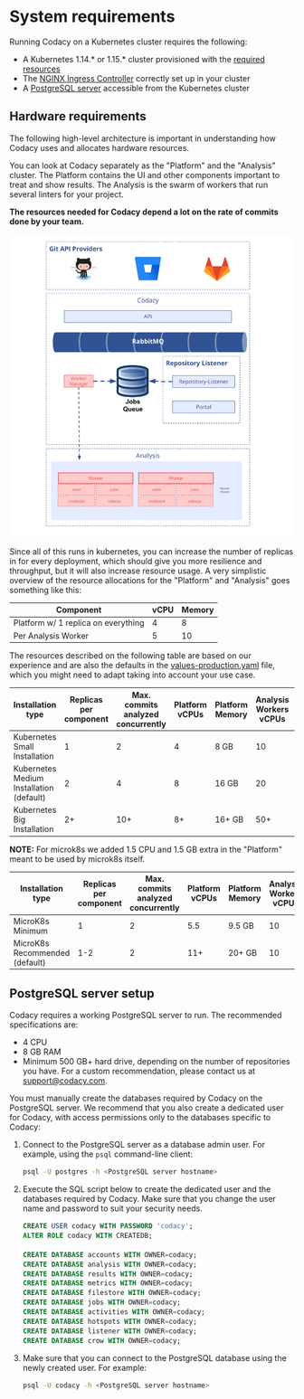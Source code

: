# System requirements

Running Codacy on a Kubernetes cluster requires the following:

-   A Kubernetes 1.14.\* or 1.15.\* cluster provisioned with the [required resources](#hardware-requirements)
-   The [NGINX Ingress Controller](https://github.com/helm/charts/tree/master/stable/nginx-ingress) correctly set up in your cluster
-   A [PostgreSQL server](#postgresql-server-setup) accessible from the Kubernetes cluster

## Hardware requirements

The following high-level architecture is important in understanding how Codacy uses and allocates hardware resources.

You can look at Codacy separately as the "Platform" and the "Analysis" cluster. The Platform contains the UI and other
components important to treat and show results. The Analysis is the swarm of workers that run several linters for
your project.

**The resources needed for Codacy depend a lot on the rate of commits done by your team.**

!["High Level Architecture"](<./images/High Level Architecture - Analysis II.svg> "High Level Architecture")

Since all of this runs in kubernetes, you can increase the number of replicas in for every deployment, which should give you more resilience and throughput, but it will also increase resource usage. A very simplistic overview of the resource allocations for the "Platform" and "Analysis" goes something like this:

| Component                           | vCPU | Memory |
| ----------------------------------- | ---- | ------ |
| Platform w/ 1 replica on everything | 4    | 8      |
| Per Analysis Worker                 | 5    | 10     |

The resources described on the following table are based on our experience and are also the defaults in the [values-production.yaml](https://raw.githubusercontent.com/codacy/chart/master/codacy/values-production.yaml) file, which you might need to adapt taking into account your use case.

| Installation type                        | Replicas per component | Max. commits analyzed concurrently | Platform vCPUs | Platform Memory | Analysis Workers vCPUs | Analysis Workers Memory | ~ Total vCPUs | ~ Total Memory |
| ---------------------------------------- | ---------------------- | ---------------------------------- | -------------- | --------------- | ---------------------- | ----------------------- | ------------- | -------------- |
| Kubernetes Small Installation            | 1                      | 2                                  | 4              | 8 GB            | 10                     | 20 GB                   | 16            | 32 GB          |
| Kubernetes Medium Installation (default) | 2                      | 4                                  | 8              | 16 GB           | 20                     | 40 GB                   | 32            | 64 GB          |
| Kubernetes Big Installation              | 2+                     | 10+                                | 8+             | 16+ GB          | 50+                    | 100+ GB                 | 60+           | 110+ GB        |

**NOTE:**
For microk8s we added 1.5 CPU and 1.5 GB extra in the "Platform" meant to be used by microk8s itself.

| Installation type              | Replicas per component | Max. commits analyzed concurrently | Platform vCPUs | Platform Memory | Analysis Workers vCPUs | Analysis Workers Memory | ~ Total vCPUs | ~ Total Memory |
| ------------------------------ | ---------------------- | ---------------------------------- | -------------- | --------------- | ---------------------- | ----------------------- | ------------- | -------------- |
| MicroK8s Minimum               | 1                      | 2                                  | 5.5            | 9.5 GB          | 10                     | 20 GB                   | 16            | 32 GB          |
| MicroK8s Recommended (default) | 1-2                    | 2                                  | 11+            | 20+ GB          | 10                     | 20 GB                   | 20+           | 32+ GB         |

## PostgreSQL server setup

Codacy requires a working PostgreSQL server to run. The recommended specifications are:

-   4 CPU
-   8 GB RAM
-   Minimum 500 GB+ hard drive, depending on the number of repositories you have. For a custom recommendation, please contact us at support@codacy.com.

You must manually create the databases required by Codacy on the PostgreSQL server. We recommend that you also create a dedicated user for Codacy, with access permissions only to the databases specific to Codacy:

1.  Connect to the PostgreSQL server as a database admin user. For example, using the `psql` command-line client:

    ```bash
    psql -U postgres -h <PostgreSQL server hostname>
    ```

2.  Execute the SQL script below to create the dedicated user and the databases required by Codacy. Make sure that you change the user name and password to suit your security needs.

    ```sql
    CREATE USER codacy WITH PASSWORD 'codacy';
    ALTER ROLE codacy WITH CREATEDB;

    CREATE DATABASE accounts WITH OWNER=codacy;
    CREATE DATABASE analysis WITH OWNER=codacy;
    CREATE DATABASE results WITH OWNER=codacy;
    CREATE DATABASE metrics WITH OWNER=codacy;
    CREATE DATABASE filestore WITH OWNER=codacy;
    CREATE DATABASE jobs WITH OWNER=codacy;
    CREATE DATABASE activities WITH OWNER=codacy;
    CREATE DATABASE hotspots WITH OWNER=codacy;
    CREATE DATABASE listener WITH OWNER=codacy;
    CREATE DATABASE crow WITH OWNER=codacy;
    ```

3.  Make sure that you can connect to the PostgreSQL database using the newly created user. For example:

    ```bash
    psql -U codacy -h <PostgreSQL server hostname>
    ```
